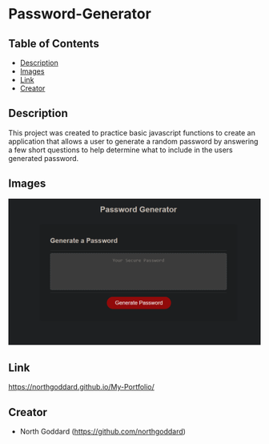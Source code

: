 # Password-Generator

## Table of Contents 

- [Description](#description)
- [Images](#description)
- [Link](#link)
- [Creator](#creator)

## Description

This project was created to practice basic javascript functions to create an application that allows a user to generate a random password by answering a few short questions to help determine what to include in the users generated password.

## Images
<img width="720" alt="Screenshot" src="screenshot.png">

## Link 

https://northgoddard.github.io/My-Portfolio/

## Creator

- North Goddard (https://github.com/northgoddard)